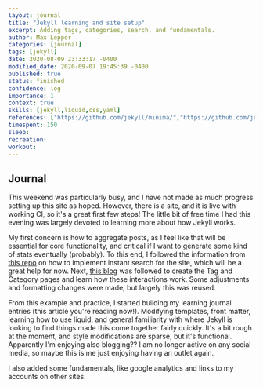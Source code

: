 ```yaml
---
layout: journal
title: "Jekyll learning and site setup"
excerpt: Adding tags, categories, search, and fundamentals.
author: Max Lepper
categories: [journal]
tags: [jekyll]
date: 2020-08-09 23:33:17 -0400
modified_date: 2020-09-07 19:45:39 -0400
published: true
status: finished
confidence: log
importance: 1
context: true
skills: [jekyll,liquid,css,yaml]
references: ["https://github.com/jekyll/minima/","https://github.com/jekyll/","https://jekyllrb.com/docs/","https://github.com/christian-fei/Simple-Jekyll-Search","https://codinfox.github.io/dev/2015/03/06/use-tags-and-categories-in-your-jekyll-based-github-pages/"]
timespent: 150
sleep: 
recreation:
workout: 
---
```


## Journal

This weekend was particularly busy, and I have not made as much progress setting up this site as hoped. However, there is a site, and it is live with working CI, so it's a great first few steps! The little bit of free time I had this evening was largely devoted to learning more about how Jekyll works.

My first concern is how to aggregate posts, as I feel like that will be essential for core functionality, and critical if I want to generate some kind of stats eventually (probably). To this end, I followed the information from [this repo]({{page.references[3]}}) on how to implement instant search for the site, which will be a great help for now. Next, [this blog]({{page.references[4]}}) was followed to create the Tag and Category pages and learn how these interactions work. Some adjustments and formatting changes were made, but largely this was reused.

From this example and practice, I started building my learning journal entries (this article you're reading now!). Modifying templates, front matter, learning how to use liquid, and general familiarity with where Jekyll is looking to find things made this come together fairly quickly. It's a bit rough at the moment, and style modifications are sparse, but it's functional. Apparently I'm enjoying also blogging?? I am no longer active on any social media, so maybe this is me just enjoying having an outlet again.

I also added some fundamentals, like google analytics and links to my accounts on other sites.